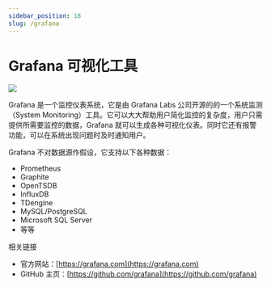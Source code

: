 ```yaml
---
sidebar_position: 18
slug: /grafana
---
```


# Grafana 可视化工具

![](https://static.getiot.tech/grafana-logo.png#center)

Grafana 是一个监控仪表系统，它是由 Grafana Labs 公司开源的的一个系统监测（System Monitoring）工具。它可以大大帮助用户简化监控的复杂度，用户只需提供所需要监控的数据，Grafana 就可以生成各种可视化仪表。同时它还有报警功能，可以在系统出现问题时及时通知用户。

Grafana 不对数据源作假设，它支持以下各种数据：

- Prometheus
- Graphite
- OpenTSDB
- InfluxDB
- TDengine
- MySQL/PostgreSQL
- Microsoft SQL Server
- 等等



相关链接

- 官方网站：[https://grafana.com](https://grafana.com)
- GitHub 主页：[https://github.com/grafana](https://github.com/grafana)
